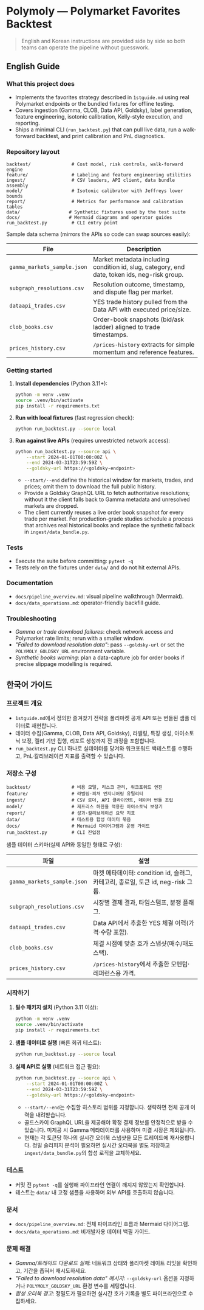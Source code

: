 # Polymoly — Polymarket Favorites Backtest

> English and Korean instructions are provided side by side so both teams can
> operate the pipeline without guesswork.

## English Guide

### What this project does
- Implements the favorites strategy described in `1stguide.md` using real
  Polymarket endpoints or the bundled fixtures for offline testing.
- Covers ingestion (Gamma, CLOB, Data API, Goldsky), label generation, feature
  engineering, isotonic calibration, Kelly-style execution, and reporting.
- Ships a minimal CLI (`run_backtest.py`) that can pull live data, run a
  walk-forward backtest, and print calibration and PnL diagnostics.

### Repository layout
```
backtest/               # Cost model, risk controls, walk-forward engine
feature/                # Labeling and feature engineering utilities
ingest/                 # CSV loaders, API client, data bundle assembly
model/                  # Isotonic calibrator with Jeffreys lower bounds
report/                 # Metrics for performance and calibration tables
data/                  # Synthetic fixtures used by the test suite
docs/                  # Mermaid diagrams and operator guides
run_backtest.py         # CLI entry point
```

Sample data schema (mirrors the APIs so code can swap sources easily):

| File | Description |
| ---- | ----------- |
| `gamma_markets_sample.json` | Market metadata including condition id, slug, category, end date, token ids, neg-risk group. |
| `subgraph_resolutions.csv` | Resolution outcome, timestamp, and dispute flag per market. |
| `dataapi_trades.csv` | YES trade history pulled from the Data API with executed price/size. |
| `clob_books.csv` | Order-book snapshots (bid/ask ladder) aligned to trade timestamps. |
| `prices_history.csv` | `/prices-history` extracts for simple momentum and reference features. |

### Getting started
1. **Install dependencies** (Python 3.11+):
   ```bash
   python -m venv .venv
   source .venv/bin/activate
   pip install -r requirements.txt
   ```
2. **Run with local fixtures** (fast regression check):
   ```bash
   python run_backtest.py --source local
   ```
3. **Run against live APIs** (requires unrestricted network access):
   ```bash
   python run_backtest.py --source api \
       --start 2024-01-01T00:00:00Z \
       --end 2024-03-31T23:59:59Z \
       --goldsky-url https://<goldsky-endpoint>
   ```
   - `--start/--end` define the historical window for markets, trades, and
     prices; omit them to download the full public history.
   - Provide a Goldsky GraphQL URL to fetch authoritative resolutions; without
     it the client falls back to Gamma metadata and unresolved markets are
     dropped.
   - The client currently reuses a live order book snapshot for every trade per
     market. For production-grade studies schedule a process that archives real
     historical books and replace the synthetic fallback in
     `ingest/data_bundle.py`.

### Tests
- Execute the suite before committing: `pytest -q`
- Tests rely on the fixtures under `data/` and do not hit external APIs.

### Documentation
- `docs/pipeline_overview.md`: visual pipeline walkthrough (Mermaid).
- `docs/data_operations.md`: operator-friendly backfill guide.

### Troubleshooting
- *Gamma or trade download failures*: check network access and Polymarket rate
  limits; rerun with a smaller window.
- *"Failed to download resolution data"*: pass `--goldsky-url` or set the
  `POLYMOLY_GOLDSKY_URL` environment variable.
- *Synthetic books warning*: plan a data-capture job for order books if precise
  slippage modelling is required.

## 한국어 가이드

### 프로젝트 개요
- `1stguide.md`에서 정의한 즐겨찾기 전략을 폴리마켓 공개 API 또는 번들된
  샘플 데이터로 재현합니다.
- 데이터 수집(Gamma, CLOB, Data API, Goldsky), 라벨링, 특징 생성, 아이소토닉
  보정, 켈리 기반 집행, 리포트 생성까지 전 과정을 포함합니다.
- `run_backtest.py` CLI 하나로 실데이터를 당겨와 워크포워드 백테스트를
  수행하고, PnL·칼리브레이션 지표를 출력할 수 있습니다.

### 저장소 구성
```
backtest/               # 비용 모델, 리스크 관리, 워크포워드 엔진
feature/                # 라벨링·피처 엔지니어링 유틸리티
ingest/                 # CSV 로더, API 클라이언트, 데이터 번들 조립
model/                  # 제프리스 하한을 적용한 아이소토닉 보정기
report/                 # 성과·칼리브레이션 요약 지표
data/                   # 테스트용 합성 데이터 묶음
docs/                   # Mermaid 다이어그램과 운영 가이드
run_backtest.py         # CLI 진입점
```

샘플 데이터 스키마(실제 API와 동일한 형태로 구성):

| 파일 | 설명 |
| ---- | ---- |
| `gamma_markets_sample.json` | 마켓 메타데이터: condition id, 슬러그, 카테고리, 종료일, 토큰 id, neg-risk 그룹. |
| `subgraph_resolutions.csv` | 시장별 결제 결과, 타임스탬프, 분쟁 플래그. |
| `dataapi_trades.csv` | Data API에서 추출한 YES 체결 이력(가격·수량 포함). |
| `clob_books.csv` | 체결 시점에 맞춘 호가 스냅샷(매수/매도 스택). |
| `prices_history.csv` | `/prices-history`에서 추출한 모멘텀·레퍼런스용 가격. |

### 시작하기
1. **필수 패키지 설치** (Python 3.11 이상):
   ```bash
   python -m venv .venv
   source .venv/bin/activate
   pip install -r requirements.txt
   ```
2. **샘플 데이터로 실행** (빠른 회귀 테스트):
   ```bash
   python run_backtest.py --source local
   ```
3. **실제 API로 실행** (네트워크 접근 필요):
   ```bash
   python run_backtest.py --source api \
       --start 2024-01-01T00:00:00Z \
       --end 2024-03-31T23:59:59Z \
       --goldsky-url https://<goldsky-endpoint>
   ```
   - `--start/--end`는 수집할 히스토리 범위를 지정합니다. 생략하면 전체
     공개 이력을 내려받습니다.
   - 골드스카이 GraphQL URL을 제공해야 확정 결제 정보를 안정적으로 받을
     수 있습니다. 미제공 시 Gamma 메타데이터를 사용하며 미결 시장은 제외됩니다.
   - 현재는 각 토큰당 하나의 실시간 오더북 스냅샷을 모든 트레이드에
     재사용합니다. 정밀 슬리피지 분석이 필요하면 실시간 오더북을 별도
     저장하고 `ingest/data_bundle.py`의 합성 로직을 교체하세요.

### 테스트
- 커밋 전 `pytest -q`를 실행해 파이프라인 연결이 깨지지 않았는지 확인합니다.
- 테스트는 `data/` 내 고정 샘플을 사용하며 외부 API를 호출하지 않습니다.

### 문서
- `docs/pipeline_overview.md`: 전체 파이프라인 흐름과 Mermaid 다이어그램.
- `docs/data_operations.md`: 비개발자용 데이터 백필 가이드.

### 문제 해결
- *Gamma/트레이드 다운로드 실패*: 네트워크 상태와 폴리마켓 레이트 리밋을
  확인하고, 기간을 좁혀서 재시도하세요.
- *"Failed to download resolution data" 메시지*: `--goldsky-url` 옵션을
  지정하거나 `POLYMOLY_GOLDSKY_URL` 환경 변수를 세팅합니다.
- *합성 오더북 경고*: 정밀도가 필요하면 실시간 호가 기록을 별도 파이프라인으로 수집하세요.
